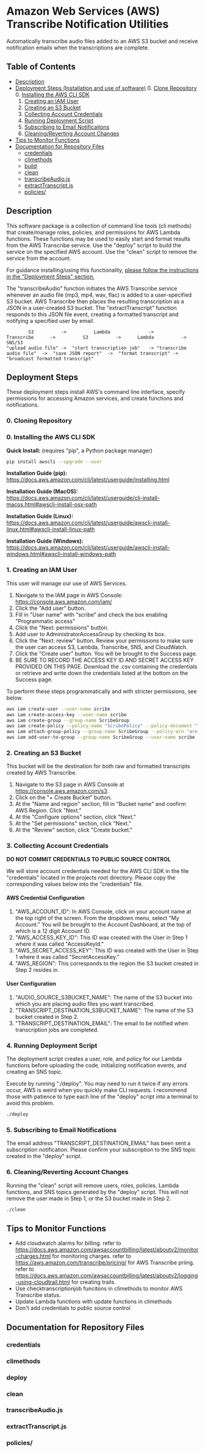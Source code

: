 # Amazon Web Services (AWS) Transcribe Notification Utilities 
Automatically transcribe audio files added to an AWS S3 bucket and receive notification emails when the transcriptions are complete.

## Table of Contents

+ [Description](./README.md#description)
+ [Deployment Steps (Installation and use of software)](./README.md#deployment-steps)
  0. [Clone Repository](./README.md#)
  0. [Installing the AWS CLI SDK](./README.md#)
  1. [Creating an IAM User](./README.md#)
  2. [Creating an S3 Bucket](./README.md#)
  3. [Collecting Account Credentials](./README.md#)
  4. [Running Deployment Script](./README.md#)
  5. [Subscribing to Email Notificaitons](./README.md#)
  6. [Cleaning/Reverting Account Changes ](./README.md#)
+ [Tips to Monitor Functions](./README.md#tips-to-monitor-functions)
+ [Documentation for Repository Files](./README.md#documentation-for-repository-files)
  + [credentials](./README.md#credentials)
  + [climethods](./README.md#climethods)
  + [build](./README.md#build)
  + [clean ](./README.md#clean)
  + [transcribeAudio.js](./README.md#transcribeaudiojs)
  + [extractTranscript.js](./README.md#extracttranscriptjs)
  + [policies/](./README.md#policies)

## Description
This software package is a collection of command line tools (cli methods) that create/manage roles, policies, and permissions for AWS Lambda functions. These functions may be used to easily start and format results from the AWS Transcribe service. Use the "deploy" script to build the service on the specified AWS account. Use the "clean" script to remove the service from the account.

For guidance installing/using this functionality, [please follow the instructions in the "Deployment Steps" section.](./README.md#deployment-steps)

The "transcribeAudio" function initiates the AWS Transcribe service whenever an audio file (mp3, mp4, wav, flac) is added to a user-specified S3 bucket.  AWS Transcribe then places the resulting transcription as a JSON in a user-created S3 bucket.  The "extractTranscript" function responds to this JSON file event, creating a formatted transcript and notifying a specified user by email.

```
        S3          ->          Lambda              ->          Transcribe      ->          S3          ->      Lambda          ->          SNS/S3
"upload audio file" ->  "start transcription job"   -> "transcribe audio file"  ->  "save JSON report"  ->  "format transcript" -> "broadcast formatted transcript"
```

## Deployment Steps
These deployment steps install AWS's command line interface, specify permissions for accessing Amazon services, and create functions and notifications.

### 0. Cloning Repository

### 0. Installing the AWS CLI SDK
**Quick Install:** (requires "pip", a Python package manager)
```bash
pip install awscli --upgrade --user
```

**Installation Guide (pip):** https://docs.aws.amazon.com/cli/latest/userguide/installing.html

**Installation Guide (MacOS):** https://docs.aws.amazon.com/cli/latest/userguide/cli-install-macos.html#awscli-install-osx-path

**Installation Guide (Linux):** https://docs.aws.amazon.com/cli/latest/userguide/awscli-install-linux.html#awscli-install-linux-path

**Installation Guide (Windows):** https://docs.aws.amazon.com/cli/latest/userguide/awscli-install-windows.html#awscli-install-windows-path

### 1. Creating an IAM User
This user will manage our use of AWS Services.

1. Navigate to the IAM page in AWS Console: https://console.aws.amazon.com/iam/
2. Click the "Add user" button.
3. Fill in "User name" with "scribe" and check the box enabling "Programmatic access"
4. Click the "Next: permissions" button.
5. Add user to AdministratorAccessGroup by checking its box.
6. Click the "Next: review" button. Review your permissions to make sure the user can access S3, Lambda, Transcribe, SNS, and CloudWatch.
7. Click the "Create user" button. You will be brought to the Success page.
8. BE SURE TO RECORD THE ACCESS KEY ID AND SECRET ACCESS KEY PROVIDED ON THIS PAGE. Download the .csv containing the credentials or retrieve and write down the credentials listed at the bottom on the Success page.


To perform these steps programmatically and with stricter permissions, see below.
```bash
aws iam create-user --user-name scribe 
aws iam create-access-key --user-name scribe
aws iam create-group --group-name ScribeGroup
aws iam create-policy --policy-name "ScribePolicy" --policy-document "file://policies/transcribeAudioPolicy.json"
aws iam attach-group-policy --group-name ScribeGroup --policy-arn "arn:aws:iam::${AWS_ACCOUNT_ID}:policy/ScribePolicy"
aws iam add-user-to-group --group-name ScribeGroup --user-name scribe
```

### 2. Creating an S3 Bucket
This bucket will be the destination for both raw and formatted transcripts created by AWS Transcribe.

1. Navigate to the S3 page in AWS Console at https://console.aws.amazon.com/s3.
2. Click on the "+ Create Bucket" button.
3. At the "Name and region" section, fill in "Bucket name" and confirm AWS Region. Click "Next."
4. At the "Configure options" section, click "Next."
5. At the "Set permissions" section, click "Next."
6. At the "Review" section, click "Create bucket."

### 3. Collecting Account Credentials
**DO NOT COMMIT CREDENTIALS TO PUBLIC SOURCE CONTROL**

We will store account credentials needed for the AWS CLI SDK in the file "credentials" located in the projects root directory. Please copy the corresponding values below into the "credentials" file.

#### AWS Credential Configuration

1. "AWS_ACCOUNT_ID": In AWS Console, click on your account name at the top right of the screen.  From the dropdown menu, select "My Account." You will be brought to the Account Dashboard, at the top of which is a 12 digit Account ID.
2. "AWS_ACCESS_KEY_ID": This ID was created with the User in Step 1 where it was called "AccessKeyId."
3. "AWS_SECRET_ACCESS_KEY": This ID was created with the User in Step 1 where it was called "SecretAccessKey."
4. "AWS_REGION": This corresponds to the region the S3 bucket created in Step 2 resides in.

#### User Configuration
1. "AUDIO_SOURCE_S3BUCKET_NAME": The name of the S3 bucket into which you are placing audio files you want transcribed.
2. "TRANSCRIPT_DESTINATION_S3BUCKET_NAME": The name of the S3 bucket created in Step 2.
3. "TRANSCRIPT_DESTINATION_EMAIL": The email to be notified when transcription jobs are completed.

### 4. Running Deployment Script
The deployment script creates a user, role, and policy for our Lambda functions before uploading the code, initializing notification events, and creating an SNS topic.

Execute by running "./deploy".  You may need to run it twice if any errors occur, AWS is weird when you quickly make CLI requests.  I recommend those with patience to type each line of the "deploy" script into a terminal to avoid this problem.
```bash
./deploy
```

### 5. Subscribing to Email Notifications

The email address "TRANSCRIPT_DESTINATION_EMAIL" has been sent a subscription notification. Please confirm your subscription to the SNS topic created in the "deploy" script.

### 6. Cleaning/Reverting Account Changes

Running the "clean" script will remove users, roles, policies, Lambda functions, and SNS topics generated by the "deploy" script. This will not remove the user made in Step 1, or the S3 bucket made in Step 2.
```bash
./clean
```

## Tips to Monitor Functions
+ Add cloudwatch alarms for billing.
refer to https://docs.aws.amazon.com/awsaccountbilling/latest/aboutv2/monitor-charges.html for monitoring charges.
refer to https://aws.amazon.com/transcribe/pricing/ for AWS Transcribe priing.
refer to https://docs.aws.amazon.com/awsaccountbilling/latest/aboutv2/logging-using-cloudtrail.html for creating trails.
+ Use checktranscriptionjob funcitons in climethods to monitor AWS Transcribe status.
+ Update Lambda functions with update functions in climethods
+ Don't add credentials to public source control

## Documentation for Repository Files
### credentials
### climethods
### deploy
### clean
### transcribeAudio.js
### extractTranscript.js
### policies/

